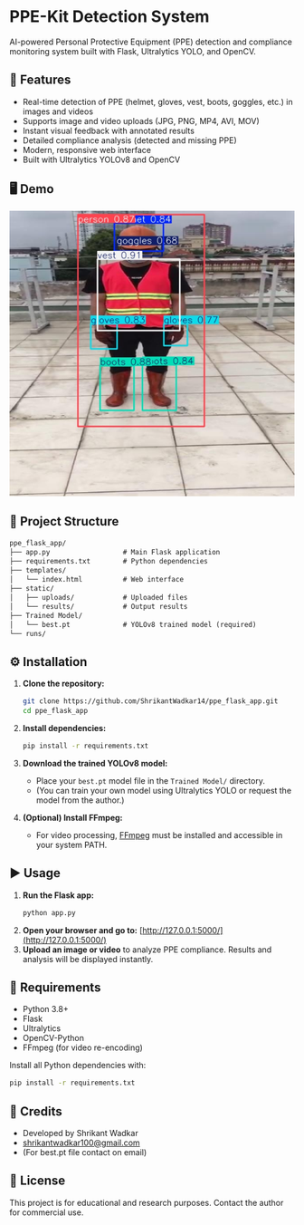 # PPE-Kit Detection System

AI-powered Personal Protective Equipment (PPE) detection and compliance monitoring system built with Flask, Ultralytics YOLO, and OpenCV.

## 🚀 Features
- Real-time detection of PPE (helmet, gloves, vest, boots, goggles, etc.) in images and videos
- Supports image and video uploads (JPG, PNG, MP4, AVI, MOV)
- Instant visual feedback with annotated results
- Detailed compliance analysis (detected and missing PPE)
- Modern, responsive web interface
- Built with Ultralytics YOLOv8 and OpenCV

## 🖥️ Demo
![Demo Screenshot](static/results/image98.jpg)

## 📂 Project Structure
```
ppe_flask_app/
├── app.py                  # Main Flask application
├── requirements.txt        # Python dependencies
├── templates/
│   └── index.html          # Web interface
├── static/
│   ├── uploads/            # Uploaded files
│   └── results/            # Output results
├── Trained Model/
│   └── best.pt             # YOLOv8 trained model (required)
└── runs/
```

## ⚙️ Installation
1. **Clone the repository:**
   ```bash
   git clone https://github.com/ShrikantWadkar14/ppe_flask_app.git
   cd ppe_flask_app
   ```
2. **Install dependencies:**
   ```bash
   pip install -r requirements.txt
   ```
3. **Download the trained YOLOv8 model:**
   - Place your `best.pt` model file in the `Trained Model/` directory.
   - (You can train your own model using Ultralytics YOLO or request the model from the author.)

4. **(Optional) Install FFmpeg:**
   - For video processing, [FFmpeg](https://ffmpeg.org/download.html) must be installed and accessible in your system PATH.

## ▶️ Usage
1. **Run the Flask app:**
   ```bash
   python app.py
   ```
2. **Open your browser and go to:**
   [http://127.0.0.1:5000/](http://127.0.0.1:5000/)
3. **Upload an image or video** to analyze PPE compliance. Results and analysis will be displayed instantly.

## 📝 Requirements
- Python 3.8+
- Flask
- Ultralytics
- OpenCV-Python
- FFmpeg (for video re-encoding)

Install all Python dependencies with:
```bash
pip install -r requirements.txt
```

## 📢 Credits
- Developed by Shrikant Wadkar
- shrikantwadkar100@gmail.com
- (For best.pt file contact on email)

## 📄 License
This project is for educational and research purposes. Contact the author for commercial use. 
